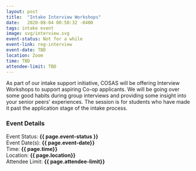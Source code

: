 ```yaml
---
layout: post
title:  "Intake Interview Workshops"
date:   2020-08-04 00:50:32 -0400
tags: intake event
image: svg/interview.svg
event-status: Not for a while
event-link: reg-interview
event-date: TBD
location: Zoom
time: TBD
attendee-limit: TBD
---
```

As part of our intake support initiative, COSAS will be offering Interview Workshops to support aspiring Co-op applicants. We will be going over some good habits during group interviews and providing some insight into your senior peers' experiences. The session is for students who have made it past the application stage of the intake process. 

### Event Details

Event Status: **{{ page.event-status }}**  
Event Date(s): **{{ page.event-date}}**  
Time: **{{ page.time}}**  
Location: **{{ page.location}}**   
Attendee Limit: **{{ page.attendee-limit}}**  

<!-- <a href="#{{ page.event-link }}" class="col-4 mx-auto d-block btn btn-primary">Register</a>

### Registration

<iframe id="{{ page.event-link }}" class="container" src="https://docs.google.com/forms/d/e/1FAIpQLSeIislOFaxbgp_w3xd1SFMlfCeG_h27MkhtDMw1yZF6PAo_nA/viewform?embedded=true" frameborder="0" marginheight="0" height="600px" marginwidth="0">Loading…</iframe> -->
